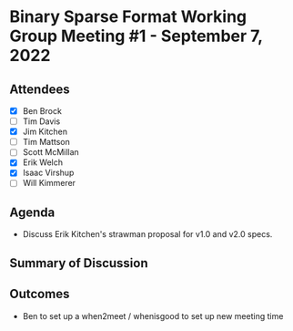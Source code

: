 # Binary Sparse Format Working Group Meeting #1 - September 7, 2022

## Attendees
- [X] Ben Brock
- [ ] Tim Davis
- [X] Jim Kitchen
- [ ] Tim Mattson
- [ ] Scott McMillan
- [X] Erik Welch
- [X] Isaac Virshup
- [ ] Will Kimmerer

## Agenda

- Discuss Erik Kitchen's strawman proposal for v1.0 and v2.0 specs.

## Summary of Discussion

## Outcomes

- Ben to set up a when2meet / whenisgood to set up new meeting time
